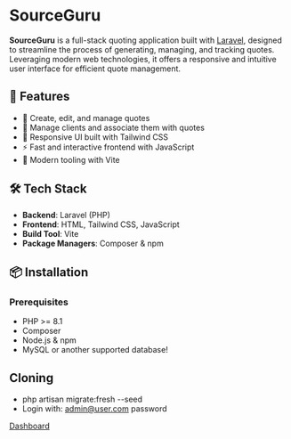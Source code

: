 # SourceGuru

**SourceGuru** is a full-stack quoting application built with [Laravel](https://laravel.com/), designed to streamline the process of generating, managing, and tracking quotes. Leveraging modern web technologies, it offers a responsive and intuitive user interface for efficient quote management.

## 🚀 Features

- 📝 Create, edit, and manage quotes
- 👥 Manage clients and associate them with quotes
- 📱 Responsive UI built with Tailwind CSS
- ⚡ Fast and interactive frontend with JavaScript
- 🔧 Modern tooling with Vite

## 🛠️ Tech Stack

- **Backend**: Laravel (PHP)
- **Frontend**: HTML, Tailwind CSS, JavaScript
- **Build Tool**: Vite
- **Package Managers**: Composer & npm

## 📦 Installation

### Prerequisites

- PHP >= 8.1
- Composer
- Node.js & npm
- MySQL or another supported database!

## Cloning
- php artisan migrate:fresh --seed
- Login with:
    admin@user.com
    password

[Dashboard](https://github.com/user-attachments/assets/7c2e0f3d-b776-4940-ba80-ed72313a7cb0)

